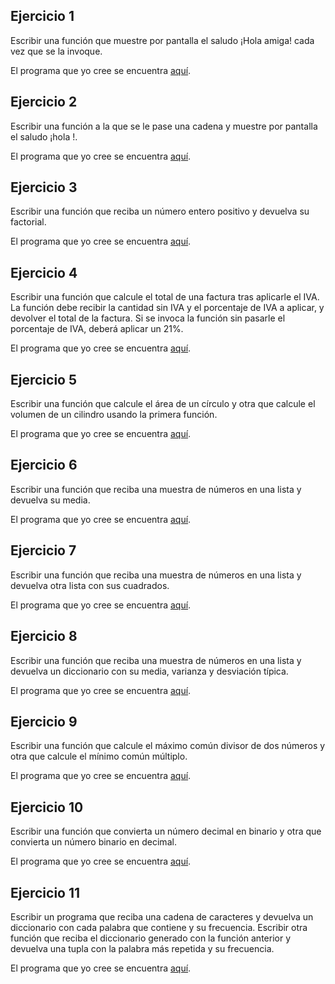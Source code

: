 Ejercicio 1
-----------

Escribir una función que muestre por pantalla el saludo ¡Hola amiga! cada vez que se la invoque.

El programa que yo cree se encuentra [aquí](https://github.com/SyZeck/Ejercicios-de-Programacion-con-Python/tree/main/Funciones/Ejercicio%201).

Ejercicio 2
-----------

Escribir una función a la que se le pase una cadena <nombre> y muestre por pantalla el saludo ¡hola <nombre>!.

El programa que yo cree se encuentra [aquí](https://github.com/SyZeck/Ejercicios-de-Programacion-con-Python/tree/main/Funciones/Ejercicio%202).

Ejercicio 3
-----------

Escribir una función que reciba un número entero positivo y devuelva su factorial.

El programa que yo cree se encuentra [aquí](https://github.com/SyZeck/Ejercicios-de-Programacion-con-Python/tree/main/Funciones/Ejercicio%203).

Ejercicio 4
-----------

Escribir una función que calcule el total de una factura tras aplicarle el IVA. La función debe recibir la cantidad sin IVA y el porcentaje de IVA a aplicar, y devolver el total de la factura. Si se invoca la función sin pasarle el porcentaje de IVA, deberá aplicar un 21%.

El programa que yo cree se encuentra [aquí]().

Ejercicio 5
-----------

Escribir una función que calcule el área de un círculo y otra que calcule el volumen de un cilindro usando la primera función.

El programa que yo cree se encuentra [aquí]().

Ejercicio 6
-----------

Escribir una función que reciba una muestra de números en una lista y devuelva su media.

El programa que yo cree se encuentra [aquí]().

Ejercicio 7
-----------

Escribir una función que reciba una muestra de números en una lista y devuelva otra lista con sus cuadrados.

El programa que yo cree se encuentra [aquí]().

Ejercicio 8
-----------

Escribir una función que reciba una muestra de números en una lista y devuelva un diccionario con su media, varianza y desviación típica.

El programa que yo cree se encuentra [aquí]().

Ejercicio 9
-----------

Escribir una función que calcule el máximo común divisor de dos números y otra que calcule el mínimo común múltiplo.

El programa que yo cree se encuentra [aquí]().

Ejercicio 10
-----------

Escribir una función que convierta un número decimal en binario y otra que convierta un número binario en decimal.

El programa que yo cree se encuentra [aquí]().

Ejercicio 11
-----------

Escribir un programa que reciba una cadena de caracteres y devuelva un diccionario con cada palabra que contiene y su frecuencia. Escribir otra función que reciba el diccionario generado con la función anterior y devuelva una tupla con la palabra más repetida y su frecuencia.

El programa que yo cree se encuentra [aquí]().
